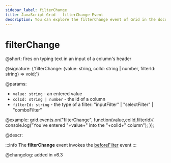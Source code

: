```yaml
---
sidebar_label: filterChange
title: JavaScript Grid - filterChange Event 
description: You can explore the filterChange event of Grid in the documentation of the DHTMLX JavaScript UI library. Browse developer guides and API reference, try out code examples and live demos, and download a free 30-day evaluation version of DHTMLX Suite.
---
```


# filterChange

@short: fires on typing text in an input of a column's header

@signature: {'filterChange: (value: string, colId: string | number, filterId: string) => void;'}

@params:
- `value: string` - an entered value
- `colId: string | number` - the id of a column
- `filterId: string` - the type of a filter: "inputFilter" | "selectFilter" | "comboFilter"

@example:
grid.events.on("filterChange", function(value,colId,filterId){
    console.log("You've entered "+value+" into the "+colId+" column");
});

@descr:

:::info
The **filterChange** event invokes the [beforeFilter](grid/api/grid_beforefilter_event.md) event
:::

@changelog: added in v6.3
